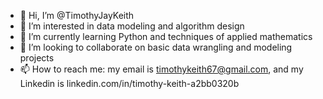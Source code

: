 - 👋 Hi, I’m @TimothyJayKeith
- 👀 I’m interested in data modeling and algorithm design
- 🌱 I’m currently learning Python and techniques of applied mathematics
- 💞️ I’m looking to collaborate on basic data wrangling and modeling projects
- 📫 How to reach me: my email is timothykeith67@gmail.com, and my Linkedin is linkedin.com/in/timothy-keith-a2bb0320b

<!---
TimothyJayKeith/TimothyJayKeith is a ✨ special ✨ repository because its `README.md` (this file) appears on your GitHub profile.
You can click the Preview link to take a look at your changes.
--->
